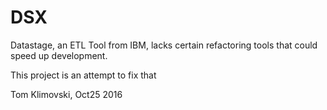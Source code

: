 # DSX

Datastage, an ETL Tool from IBM, lacks certain refactoring tools that could speed up development.

This project is an attempt to fix that

Tom Klimovski, Oct25 2016